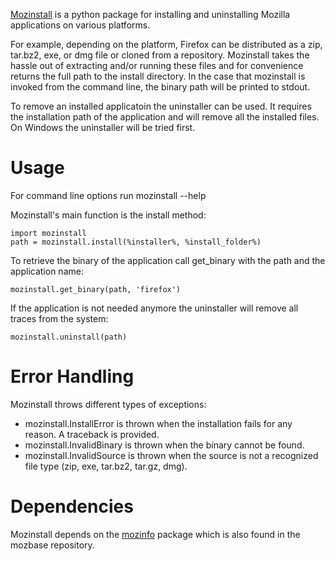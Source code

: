 [Mozinstall](https://github.com/mozilla/mozbase/tree/master/mozinstall) is a
python package for installing and uninstalling Mozilla applications on
various platforms.

For example, depending on the platform, Firefox can be distributed as a 
zip, tar.bz2, exe, or dmg file or cloned from a repository. Mozinstall takes
the hassle out of extracting and/or running these files and for convenience
returns the full path to the install directory. In the case that mozinstall
is invoked from the command line, the binary path will be printed to stdout.

To remove an installed applicatoin the uninstaller can be used. It requires
the installation path of the application and will remove all the installed
files. On Windows the uninstaller will be tried first.

# Usage

For command line options run mozinstall --help

Mozinstall's main function is the install method:

    import mozinstall
    path = mozinstall.install(%installer%, %install_folder%)

To retrieve the binary of the application call get_binary with the path and
the application name:

    mozinstall.get_binary(path, 'firefox')

If the application is not needed anymore the uninstaller will remove all
traces from the system:

    mozinstall.uninstall(path)

# Error Handling

Mozinstall throws different types of exceptions:

- mozinstall.InstallError is thrown when the installation fails for any reason. A traceback is provided.
- mozinstall.InvalidBinary is thrown when the binary cannot be found.
- mozinstall.InvalidSource is thrown when the source is not a recognized file type (zip, exe, tar.bz2, tar.gz, dmg).


# Dependencies

Mozinstall depends on the [mozinfo](https://github.com/mozilla/mozbase/tree/master/mozinfo) 
package which is also found in the mozbase repository.
